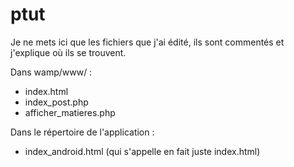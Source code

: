 ptut
====
Je ne mets ici que les fichiers que j'ai édité, ils sont commentés et j'explique où ils se trouvent.

Dans wamp/www/ : 
- index.html
- index_post.php
- afficher_matieres.php

Dans le répertoire de l'application :
- index_android.html (qui s'appelle en fait juste index.html)
